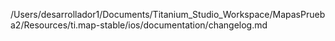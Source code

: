 /Users/desarrollador1/Documents/Titanium_Studio_Workspace/MapasPrueba2/Resources/ti.map-stable/ios/documentation/changelog.md